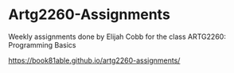 # Artg2260-Assignments
Weekly assignments done by Elijah Cobb for the class ARTG2260: Programming Basics 

https://book81able.github.io/artg2260-assignments/
